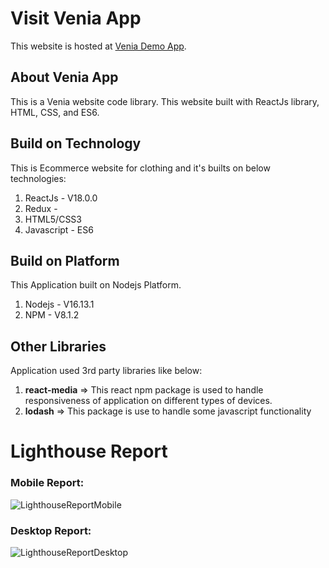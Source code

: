 # Visit Venia App
This website is hosted at [Venia Demo App](https://single15.github.io/venia/).

## About Venia App

This is a Venia website code library. This website built with ReactJs library, HTML, CSS, and ES6.  

## Build on Technology
This is Ecommerce website for clothing and it's builts on below technologies: 
1. ReactJs - V18.0.0
2. Redux - 
3. HTML5/CSS3
4. Javascript - ES6

## Build on Platform
This Application built on Nodejs Platform.
1. Nodejs - V16.13.1
2. NPM - V8.1.2

## Other Libraries
Application used 3rd party libraries like below:
1. **react-media** => This react npm package is used to handle responsiveness of application on different types of devices.
2. **lodash** => This package is use to handle some javascript functionality 


# Lighthouse Report
### Mobile Report: 
![LighthouseReportMobile](https://user-images.githubusercontent.com/102651970/175056936-6972b40a-b59d-408b-8bf7-e680f7508ae6.PNG)


### Desktop Report: 
![LighthouseReportDesktop](https://user-images.githubusercontent.com/102651970/175062499-83ef7f83-4a4e-41ce-b1f8-14babad9f7db.PNG)


